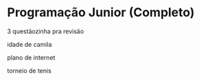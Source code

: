 # Programação Junior (Completo)

3 questãozinha pra revisão

idade de camila  

plano de internet

torneio de tenis
